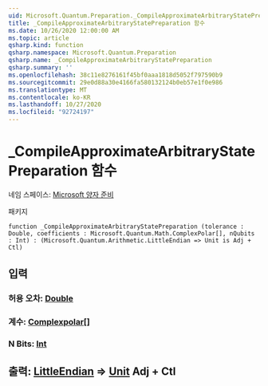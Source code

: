 ```yaml
---
uid: Microsoft.Quantum.Preparation._CompileApproximateArbitraryStatePreparation
title: _CompileApproximateArbitraryStatePreparation 함수
ms.date: 10/26/2020 12:00:00 AM
ms.topic: article
qsharp.kind: function
qsharp.namespace: Microsoft.Quantum.Preparation
qsharp.name: _CompileApproximateArbitraryStatePreparation
qsharp.summary: ''
ms.openlocfilehash: 38c11e8276161f45bf0aaa1818d5052f797590b9
ms.sourcegitcommit: 29e0d88a30e4166fa580132124b0eb57e1f0e986
ms.translationtype: MT
ms.contentlocale: ko-KR
ms.lasthandoff: 10/27/2020
ms.locfileid: "92724197"
---
```

# <a name="_compileapproximatearbitrarystatepreparation-function"></a>_CompileApproximateArbitraryStatePreparation 함수

네임 스페이스: [Microsoft 양자 준비](xref:Microsoft.Quantum.Preparation)

패키지 [](https://nuget.org/packages/)




```qsharp
function _CompileApproximateArbitraryStatePreparation (tolerance : Double, coefficients : Microsoft.Quantum.Math.ComplexPolar[], nQubits : Int) : (Microsoft.Quantum.Arithmetic.LittleEndian => Unit is Adj + Ctl)
```


## <a name="input"></a>입력

### <a name="tolerance--double"></a>허용 오차: [Double](xref:microsoft.quantum.lang-ref.double)




### <a name="coefficients--complexpolar"></a>계수: [Complexpolar](xref:Microsoft.Quantum.Math.ComplexPolar)[]




### <a name="nqubits--int"></a>N Bits: [Int](xref:microsoft.quantum.lang-ref.int)





## <a name="output--littleendian--unit-adj--ctl"></a>출력: [LittleEndian](xref:Microsoft.Quantum.Arithmetic.LittleEndian) => [Unit](xref:microsoft.quantum.lang-ref.unit) Adj + Ctl

